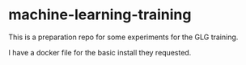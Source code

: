 # machine-learning-training
This is a preparation repo for some experiments for the GLG training.

I have a docker file for the basic install they requested.
